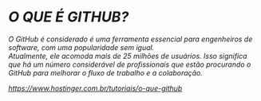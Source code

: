 # <em>O QUE É GITHUB?

<p>O GitHub é considerado é uma ferramenta essencial para engenheiros de software, com uma popularidade sem igual. <br>Atualmente, ele acomoda mais de 25 milhões de usuários. Isso significa que há um número considerável de profissionais que estão procurando o GitHub para melhorar o fluxo de trabalho e a colaboração.</p>

<a>https://www.hostinger.com.br/tutoriais/o-que-github

